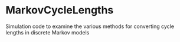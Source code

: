 # MarkovCycleLengths
Simulation code to examine the various methods for converting cycle lengths in discrete Markov models
